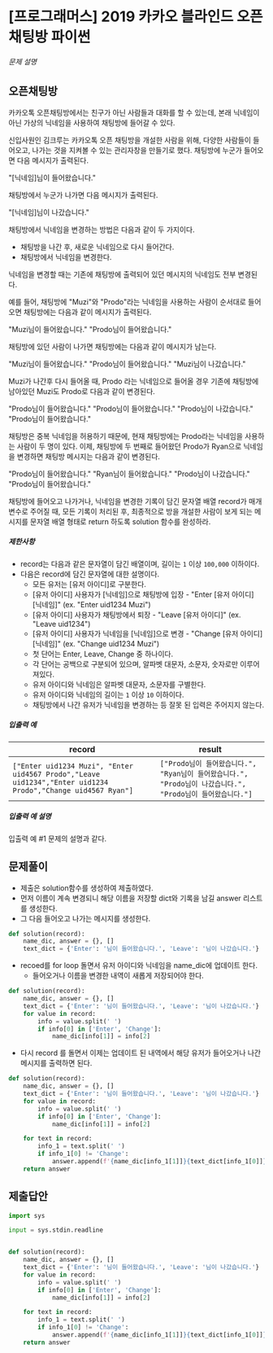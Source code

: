 # [프로그래머스] 2019 카카오 블라인드 오픈채팅방 파이썬

###### 문제 설명

## 오픈채팅방

카카오톡 오픈채팅방에서는 친구가 아닌 사람들과 대화를 할 수 있는데, 본래 닉네임이 아닌 가상의 닉네임을 사용하여 채팅방에 들어갈 수 있다.

신입사원인 김크루는 카카오톡 오픈 채팅방을 개설한 사람을 위해, 다양한 사람들이 들어오고, 나가는 것을 지켜볼 수 있는 관리자창을 만들기로 했다. 채팅방에 누군가 들어오면 다음 메시지가 출력된다.

"[닉네임]님이 들어왔습니다."

채팅방에서 누군가 나가면 다음 메시지가 출력된다.

"[닉네임]님이 나갔습니다."

채팅방에서 닉네임을 변경하는 방법은 다음과 같이 두 가지이다.

- 채팅방을 나간 후, 새로운 닉네임으로 다시 들어간다.
- 채팅방에서 닉네임을 변경한다.

닉네임을 변경할 때는 기존에 채팅방에 출력되어 있던 메시지의 닉네임도 전부 변경된다.

예를 들어, 채팅방에 "Muzi"와 "Prodo"라는 닉네임을 사용하는 사람이 순서대로 들어오면 채팅방에는 다음과 같이 메시지가 출력된다.

"Muzi님이 들어왔습니다."
"Prodo님이 들어왔습니다."

채팅방에 있던 사람이 나가면 채팅방에는 다음과 같이 메시지가 남는다.

"Muzi님이 들어왔습니다."
"Prodo님이 들어왔습니다."
"Muzi님이 나갔습니다."

Muzi가 나간후 다시 들어올 때, Prodo 라는 닉네임으로 들어올 경우 기존에 채팅방에 남아있던 Muzi도 Prodo로 다음과 같이 변경된다.

"Prodo님이 들어왔습니다."
"Prodo님이 들어왔습니다."
"Prodo님이 나갔습니다."
"Prodo님이 들어왔습니다."

채팅방은 중복 닉네임을 허용하기 때문에, 현재 채팅방에는 Prodo라는 닉네임을 사용하는 사람이 두 명이 있다. 이제, 채팅방에 두 번째로 들어왔던 Prodo가 Ryan으로 닉네임을 변경하면 채팅방 메시지는 다음과 같이 변경된다.

"Prodo님이 들어왔습니다."
"Ryan님이 들어왔습니다."
"Prodo님이 나갔습니다."
"Prodo님이 들어왔습니다."

채팅방에 들어오고 나가거나, 닉네임을 변경한 기록이 담긴 문자열 배열 record가 매개변수로 주어질 때, 모든 기록이 처리된 후, 최종적으로 방을 개설한 사람이 보게 되는 메시지를 문자열 배열 형태로 return 하도록 solution 함수를 완성하라.

##### 제한사항

- record는 다음과 같은 문자열이 담긴 배열이며, 길이는 `1` 이상 `100,000` 이하이다.
- 다음은 record에 담긴 문자열에 대한 설명이다.
  - 모든 유저는 [유저 아이디]로 구분한다.
  - [유저 아이디] 사용자가 [닉네임]으로 채팅방에 입장 - "Enter [유저 아이디] [닉네임]" (ex. "Enter uid1234 Muzi")
  - [유저 아이디] 사용자가 채팅방에서 퇴장 - "Leave [유저 아이디]" (ex. "Leave uid1234")
  - [유저 아이디] 사용자가 닉네임을 [닉네임]으로 변경 - "Change [유저 아이디] [닉네임]" (ex. "Change uid1234 Muzi")
  - 첫 단어는 Enter, Leave, Change 중 하나이다.
  - 각 단어는 공백으로 구분되어 있으며, 알파벳 대문자, 소문자, 숫자로만 이루어져있다.
  - 유저 아이디와 닉네임은 알파벳 대문자, 소문자를 구별한다.
  - 유저 아이디와 닉네임의 길이는 `1` 이상 `10` 이하이다.
  - 채팅방에서 나간 유저가 닉네임을 변경하는 등 잘못 된 입력은 주어지지 않는다.

##### 입출력 예

| record                                                       | result                                                       |
| ------------------------------------------------------------ | ------------------------------------------------------------ |
| `["Enter uid1234 Muzi", "Enter uid4567 Prodo","Leave uid1234","Enter uid1234 Prodo","Change uid4567 Ryan"]` | `["Prodo님이 들어왔습니다.", "Ryan님이 들어왔습니다.", "Prodo님이 나갔습니다.", "Prodo님이 들어왔습니다."]` |

##### 입출력 예 설명

입출력 예 #1
문제의 설명과 같다.

## 문제풀이

- 제출은 solution함수를 생성하여 제출하였다.
- 먼저 이름이 계속 변경되니 해당 이름을 저장할 dict와 기록을 남길 answer 리스트를 생성한다.
- 그 다음 들어오고 나가는 메시지를 생성한다.

```python
def solution(record):
    name_dic, answer = {}, []
    text_dict = {'Enter': '님이 들어왔습니다.', 'Leave': '님이 나갔습니다.'}
```

- recoed를 for loop 돌면서 유저 아이디와 닉네임을 name_dic에 업데이트 한다.
  - 들어오거나 이름을 변경한 내역이 새롭게 저장되어야 한다.

```python
def solution(record):
    name_dic, answer = {}, []
    text_dict = {'Enter': '님이 들어왔습니다.', 'Leave': '님이 나갔습니다.'}
    for value in record:
        info = value.split(' ')
        if info[0] in ['Enter', 'Change']:
            name_dic[info[1]] = info[2]
```

- 다시 record 를 돌면서 이제는 업데이트 된 내역에서 해당 유저가 들어오거나 나간 메시지를 출력하면 된다.

```python
def solution(record):
    name_dic, answer = {}, []
    text_dict = {'Enter': '님이 들어왔습니다.', 'Leave': '님이 나갔습니다.'}
    for value in record:
        info = value.split(' ')
        if info[0] in ['Enter', 'Change']:
            name_dic[info[1]] = info[2]

    for text in record:
        info_1 = text.split(' ')
        if info_1[0] != 'Change':
            answer.append(f'{name_dic[info_1[1]]}{text_dict[info_1[0]]}')
    return answer
```

## 제출답안

```python
import sys

input = sys.stdin.readline


def solution(record):
    name_dic, answer = {}, []
    text_dict = {'Enter': '님이 들어왔습니다.', 'Leave': '님이 나갔습니다.'}
    for value in record:
        info = value.split(' ')
        if info[0] in ['Enter', 'Change']:
            name_dic[info[1]] = info[2]

    for text in record:
        info_1 = text.split(' ')
        if info_1[0] != 'Change':
            answer.append(f'{name_dic[info_1[1]]}{text_dict[info_1[0]]}')
    return answer
```

